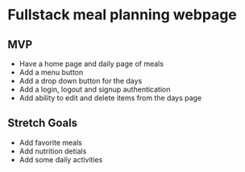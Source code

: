 # Fullstack meal planning webpage

## MVP
* Have a home page and daily page of meals
* Add a menu button
* Add a drop down button for the days
* Add a login, logout and signup authentication
* Add ability to edit and delete items from the days page

## Stretch Goals
* Add favorite meals
* Add nutrition detials
* Add some daily activities
